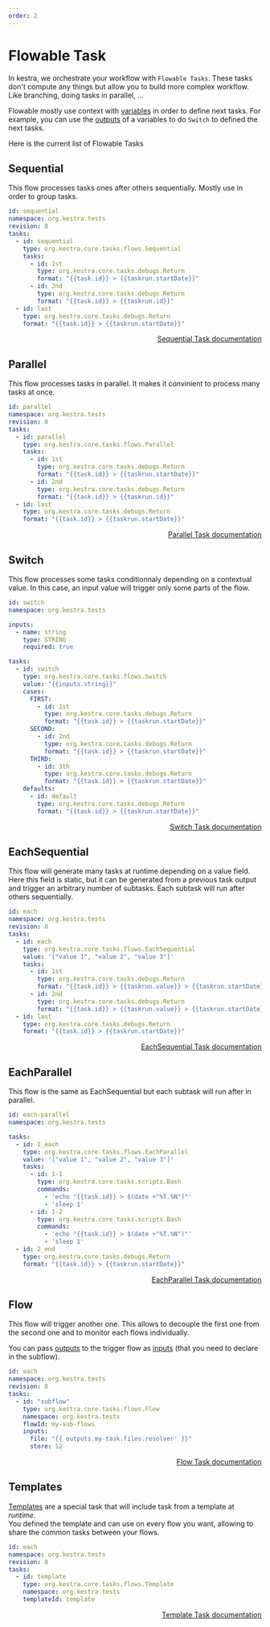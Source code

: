 ```yaml
---
order: 2
---
```


# Flowable Task

In kestra, we orchestrate your workflow with `Flowable Tasks`. These tasks don't compute any things but allow you to build more complex workflow. 
Like branching, doing tasks in parallel, ... 

Flowable mostly use context with [variables](../variables) in order to define next tasks.
For example, you can use the [outputs](../outputs) of a variables to do `Switch` to defined the next tasks.

Here is the current list of Flowable Tasks

## Sequential

This flow processes tasks ones after others sequentially. 
Mostly use in order to group tasks.

```yaml
id: sequential
namespace: org.kestra.tests
revision: 8
tasks:
  - id: sequential
    type: org.kestra.core.tasks.flows.Sequential
    tasks:
      - id: 1st
        type: org.kestra.core.tasks.debugs.Return
        format: "{{task.id}} > {{taskrun.startDate}}"
      - id: 2nd
        type: org.kestra.core.tasks.debugs.Return
        format: "{{task.id}} > {{taskrun.id}}"
  - id: last
    type: org.kestra.core.tasks.debugs.Return
    format: "{{task.id}} > {{taskrun.startDate}}"
```

<div style="text-align: right"> 
    <a class="btn" href="/plugins/core/tasks/flows/org.kestra.core.tasks.flows.Sequential">Sequential Task documentation</a> 
</div>


## Parallel

This flow processes tasks in parallel. It makes it convinient to process many tasks at once.

```yaml
id: parallel
namespace: org.kestra.tests
revision: 8
tasks:
  - id: parallel
    type: org.kestra.core.tasks.flows.Parallel
    tasks:
      - id: 1st
        type: org.kestra.core.tasks.debugs.Return
        format: "{{task.id}} > {{taskrun.startDate}}"
      - id: 2nd
        type: org.kestra.core.tasks.debugs.Return
        format: "{{task.id}} > {{taskrun.id}}"
  - id: last
    type: org.kestra.core.tasks.debugs.Return
    format: "{{task.id}} > {{taskrun.startDate}}"
```

<div style="text-align: right"> 
    <a class="btn" href="/plugins/core/tasks/flows/org.kestra.core.tasks.flows.Parallel">Parallel Task documentation</a> 
</div>


## Switch

This flow processes some tasks conditionnaly depending on a contextual value. 
In this case, an input value will trigger only some parts of the flow.

```yaml
id: switch
namespace: org.kestra.tests

inputs:
  - name: string
    type: STRING
    required: true

tasks:
  - id: switch
    type: org.kestra.core.tasks.flows.Switch
    value: "{{inputs.string}}"
    cases:
      FIRST:
        - id: 1st
          type: org.kestra.core.tasks.debugs.Return
          format: "{{task.id}} > {{taskrun.startDate}}"
      SECOND:
        - id: 2nd
          type: org.kestra.core.tasks.debugs.Return
          format: "{{task.id}} > {{taskrun.startDate}}"
      THIRD:
        - id: 3th
          type: org.kestra.core.tasks.debugs.Return
          format: "{{task.id}} > {{taskrun.startDate}}"
    defaults:
      - id: default
        type: org.kestra.core.tasks.debugs.Return
        format: "{{task.id}} > {{taskrun.startDate}}"
```

<div style="text-align: right"> 
    <a class="btn" href="/plugins/core/tasks/flows/org.kestra.core.tasks.flows.Switch">Switch Task documentation</a> 
</div>


## EachSequential

This flow will generate many tasks at runtime depending on a value field. 
Here this field is static, but it can be generated from a previous task output and 
trigger an arbitrary number of subtasks. Each subtask will run after others sequentially. 

```yaml
id: each
namespace: org.kestra.tests
revision: 8
tasks:
  - id: each
    type: org.kestra.core.tasks.flows.EachSequential
    value: '["value 1", "value 2", "value 3"]'
    tasks:
      - id: 1st
        type: org.kestra.core.tasks.debugs.Return
        format: "{{task.id}} > {{taskrun.value}} > {{taskrun.startDate}}"
      - id: 2nd
        type: org.kestra.core.tasks.debugs.Return
        format: "{{task.id}} > {{taskrun.value}} > {{taskrun.startDate}}"
  - id: last
    type: org.kestra.core.tasks.debugs.Return
    format: "{{task.id}} > {{taskrun.startDate}}"
```

<div style="text-align: right"> 
    <a class="btn" href="/plugins/core/tasks/flows/org.kestra.core.tasks.flows.EachSequential">EachSequential Task documentation</a> 
</div>

## EachParallel

This flow is the same as EachSequential but each subtask will run after in parallel.

```yaml
id: each-parallel
namespace: org.kestra.tests

tasks:
  - id: 1_each
    type: org.kestra.core.tasks.flows.EachParallel
    value: '["value 1", "value 2", "value 3"]'
    tasks:
      - id: 1-1
        type: org.kestra.core.tasks.scripts.Bash
        commands:
          - 'echo "{{task.id}} > $(date +"%T.%N")"'
          - 'sleep 1'
      - id: 1-2
        type: org.kestra.core.tasks.scripts.Bash
        commands:
          - 'echo "{{task.id}} > $(date +"%T.%N")"'
          - 'sleep 1'
  - id: 2_end
    type: org.kestra.core.tasks.debugs.Return
    format: "{{task.id}} > {{taskrun.startDate}}"
```

<div style="text-align: right"> 
    <a class="btn" href="/plugins/core/tasks/flows/org.kestra.core.tasks.flows.EachParallel">EachParallel Task documentation</a> 
</div>


## Flow

This flow will trigger another one. 
This allows to decouple the first one from the second one and to monitor each flows individually.

You can pass [outputs](../outputs) to the trigger flow as [inputs](../inputs) (that you need to declare in the subflow).

```yaml
id: each
namespace: org.kestra.tests
revision: 8
tasks:
  - id: "subflow"  
    type: org.kestra.core.tasks.flows.Flow
    namespace: org.kestra.tests
    flowId: my-sub-flows
    inputs:
      file: "{{ outputs.my-task.files.resolver' }}"
      store: 12
```

<div style="text-align: right"> 
    <a class="btn" href="/plugins/core/tasks/flows/org.kestra.core.tasks.flows.Flow">Flow Task documentation</a> 
</div>


## Templates
[Templates](../templates) are a special task that will include task from a template at *runtime*.  
You defined the template and can use on every flow you want, allowing to share the common tasks between your flows.

```yaml
id: each
namespace: org.kestra.tests
revision: 8
tasks:
  - id: template
    type: org.kestra.core.tasks.flows.Template
    namespace: org.kestra.tests
    templateId: template
```

<div style="text-align: right"> 
    <a class="btn" href="/plugins/core/tasks/flows/org.kestra.core.tasks.flows.Template">Template Task documentation</a> 
</div>
